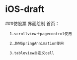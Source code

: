# iOS-draft
###仿股票 界面绘制
首页：
     
      1.scrollview＋pagecontrol使用  

      2.JNWSpringAnnimation使用  
      
      3.tableview自定义cell  
      
